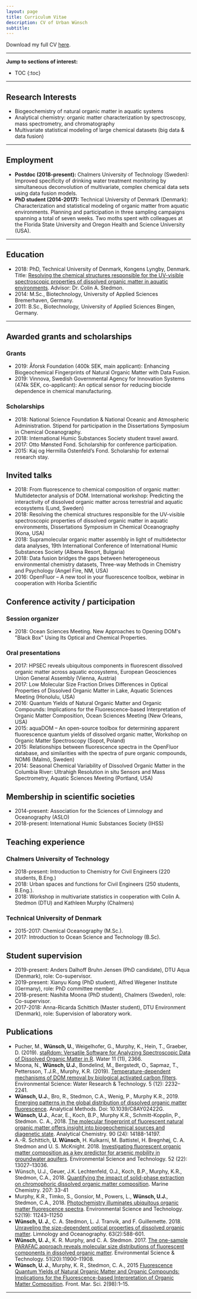 ```yaml
---
layout: page
title: Curriculum Vitae
description: CV of Urban Wünsch
subtitle: 
---
```


Download my full CV [here](https://chalmersuniversity.box.com/shared/static/kh7rj610icutjbe9rdhomv996zfpou5j.pdf).

---
__Jump to sections of interest:__

- TOC
{:toc}




---
## Research Interests

- Biogeochemistry of natural organic matter in aquatic systems
- Analytical chemistry: organic matter characterization by spectroscopy, mass spectrometry, and chromatography
- Multivariate statistical modeling of large chemical datasets (big data & data fusion)

---
## Employment

- __Postdoc (2018-present):__ Chalmers University of Technology (Sweden): Improved specificity of drinking water treatment monitoring by simultaneous deconvolution of multivariate, complex chemical data sets using data fusion models.
- __PhD student (2014-2017):__ Technical University of Denmark (Denmark): Characterization and statistical modeling of organic matter from aquatic environments. Planning and participation in three sampling campaigns spanning a total of seven weeks. Two moths spent with colleagues at the Florida State University and Oregon Health and Science University (USA).

---

## Education
- 2018:	PhD, Technical University of Denmark, Kongens Lyngby, Denmark. Title: [Resolving the chemical structures responsible for the UV-visible spectroscopic properties of dissolved organic matter in aquatic environments](http://orbit.dtu.dk/en/publications/resolving-the-chemical-structures-responsible-for-the-uvvisible-spectroscopic-properties-of-dissolved-organic-matter-in-aquatic-environments(0afd92e0-01cf-4ada-b684-a6b66f44da84).html). Advisor: Dr. Colin A. Stedmon.
- 2014:	M.Sc., Biotechnology, University of Applied Sciences Bremerhaven, Germany.
- 2011:	B.Sc., Biotechnology, University of Applied Sciences Bingen, Germany.

---

## Awarded grants and scholarships

### Grants

- 2019:	Åforsk Foundation (400k SEK, main applicant): Enhancing Biogeochemical Fingerprints of Natural Organic Matter with Data Fusion.
- 2019:	Vinnova, Swedish Governmental Agency for Innovation Systems (474k SEK, co-applicant): An optical sensor for reducing biocide dependence in chemical manufacturing.

### Scholarships

- 2018:	National Science Foundation & National Oceanic and Atmospheric Administration. Stipend for participation in the Dissertations Symposium in Chemical Oceanography.
- 2018:	International Humic Substances Society student travel award.
- 2017:	Otto Mønsted Fond. Scholarship for conference participation.
- 2015:	Kaj og Hermilla Ostenfeld’s Fond. Scholarship for external research stay.


## Invited talks
- 2018:	From fluorescence to chemical composition of organic matter: Multidetector analysis of DOM. International workshop: Predicting the interactivity of dissolved organic matter across terrestrial and aquatic ecosystems (Lund, Sweden)
- 2018:	Resolving the chemical structures responsible for the UV-visible spectroscopic properties of dissolved organic matter in aquatic environments, Dissertations Symposium in Chemical Oceanography (Kona, USA)
- 2018:	Supramolecular organic matter assembly in light of multidetector data analyses, 19th International Conference of International Humic Substances Society (Albena Resort, Bulgaria)
- 2018:	Data fusion bridges the gaps between heterogeneous environmental chemistry datasets, Three-way Methods in Chemistry and Psychology (Angel Fire, NM, USA)
- 2016:	OpenFluor – A new tool in your fluorescence toolbox, webinar in cooperation with Horiba Scientific

## Conference activity / participation

### Session organizer

- 2018:	Ocean Sciences Meeting. New Approaches to Opening DOM's "Black Box" Using Its Optical and Chemical Properties.

### Oral presentations

- 2017:	HPSEC reveals ubiquitous components in fluorescent dissolved organic matter across aquatic ecosystems, European Geosciences Union General Assembly (Vienna, Austria)
- 2017:	Low Molecular Size Fraction Drives Differences in Optical Properties of Dissolved Organic Matter in Lake, Aquatic Sciences Meeting (Honolulu, USA)
- 2016:	Quantum Yields of Natural Organic Matter and Organic Compounds: Implications for the Fluorescence-based Interpretation of Organic Matter Composition, Ocean Sciences Meeting (New Orleans, USA)
- 2015:	aquaDOM – An open-source toolbox for determining apparent fluorescence quantum yields of dissolved organic matter, Workshop on Organic Matter Spectroscopy (Sopot, Poland)
- 2015:	Relationships between fluorescence spectra in the OpenFluor database, and similarities with the spectra of pure organic compounds, NOM6 (Malmö, Sweden)
- 2014:	Seasonal Chemical Variability of Dissolved Organic Matter in the Columbia River: Ultrahigh Resolution in situ Sensors and Mass Spectrometry, Aquatic Sciences Meeting (Portland, USA)

## Membership in scientific societies

- 2014-present:	Association for the Sciences of Limnology and Oceanography (ASLO)
- 2018-present:	International Humic Substances Society (IHSS)

## Teaching experience

### Chalmers University of Technology

- 2018-present: 	Introduction to Chemistry for Civil Engineers (220 students, B.Eng.)
- 2018:		Urban spaces and functions for Civil Engineers (250 students, B.Eng.).
- 2018:	Workshop in multivariate statistics in cooperation with Colin A. Stedmon (DTU) and Kathleen Murphy (Chalmers)

### Technical University of Denmark

- 2015-2017:	Chemical Oceanography (M.Sc.).
- 2017:		Introduction to Ocean Science and Technology (B.Sc).

## Student supervision

- 2019-present:	Anders Dalhoff Bruhn Jensen (PhD candidate), DTU Aqua (Denmark), role: Co-supervisor.
- 2019-present:	Xianyu Kong (PhD student), Alfred Wegener Institute (Germany), role: PhD committee member
- 2018-present: Nashita Moona (PhD student), Chalmers (Sweden), role: Co-supervisor.
- 2017-2018:	Anna-Ricarda Schittich (Master student), DTU Environment (Denmark), role: Supervision of laboratory work.


## Publications
- Pucher, M., __Wünsch, U.__, Weigelhofer, G., Murphy, K., Hein, T., Graeber, D. (2019). [staRdom: Versatile Software for Analyzing Spectroscopic Data of Dissolved Organic Matter in R](https://doi.org/10.3390/w11112366). Water 11 (11), 2366.
- Moona, N., __Wünsch, U.J.__, Bondelind, M., Bergstedt, O., Sapmaz, T., Pettersson, T.J.R., Murphy, K.R. (2019). [Temperature-dependent mechanisms of DOM removal by biological activated carbon filters](https://doi.org/10.1039/C9EW00620F). Environmental Science: Water Research & Technology. 5 (12): 2232–2241.
- __Wünsch, U.J.__, Bro, R., Stedmon, C.A., Wenig, P., Murphy K.R., 2019. [Emerging patterns in the global distribution of dissolved organic matter fluorescence](https://doi.org/10.1039/C8AY02422G). Analytical Methods. Doi: 10.1039/C8AY02422G.
- __Wünsch, U.J.__, Acar, E., Koch, B.P., Murphy K.R., Schmitt-Kopplin, P., Stedmon. C. A., 2018. [The molecular fingerprint of fluorescent natural organic matter offers insight into biogeochemical sources and diagenetic state](https://doi.org/10.1021/acs.analchem.8b02863). Analytical Chemistry. 90 (24): 14188-14197.
- A.-R. Schittich, __U. Wünsch__, H. Kulkarni, M. Battistel, H. Bregnhøj, C. A. Stedmon and U. S. McKnight. 2018. [Investigating fluorescent organic matter composition as a key predictor for arsenic mobility in groundwater aquifers](https://doi.org/10.1021/acs.est.8b04070). Environmental Science and Technology. 52 (22): 13027–13036.
- Wünsch, U.J., Geuer, J.K. Lechtenfeld, O.J., Koch, B.P., Murphy, K.R., Stedmon, C.A., 2018. [Quantifying the impact of solid-phase extraction on chromophoric dissolved organic matter composition](https://doi.org/10.1016/j.marchem.2018.08.010). Marine Chemistry. 207: 33-41
- Murphy, K.R., Timko, S., Gonsior, M., Powers, L., __Wünsch, U.J.__, Stedmon, C.A., 2018. [Photochemistry illuminates ubiquitous organic matter fluorescence spectra](https://doi.org/10.1021/acs.est.8b02648). Environmental Science and Technology. 52(19): 11243–11250
 - __Wünsch, U. J.__, C. A. Stedmon, L. J. Tranvik, and F. Guillemette. 2018. [Unraveling the size-dependent optical properties of dissolved organic matter](https://doi.org/10.1002/lno.10651). Limnology and Oceanography. 63(2):588-601.
- __Wünsch, U. J.__, K. R. Murphy, and C. A. Stedmon. 2017. [The one-sample PARAFAC approach reveals molecular size distributions of fluorescent components in dissolved organic matter](https://doi.org/10.1021/acs.est.7b03260). Environmental Science & Technology. 51(20):11900–11908.
- __Wünsch, U. J.__, Murphy, K. R., Stedmon, C. A., 2015 [Fluorescence Quantum Yields of Natural Organic Matter and Organic Compounds: Implications for the Fluorescence-based Interpretation of Organic Matter Composition](https://doi.org/10.3389/fmars.2015.00098). Front. Mar. Sci. 2(98):1–15.

---
